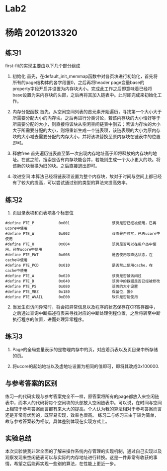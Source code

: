 # Lab2 
# 杨皓 2012013320

## 练习1

first-fit的实现主要由以下几个部分组成

1. 初始化
首先，在default_init_memmap函数中对各页块进行初始化，首先将所有的page结构体的各字段置0，之后再将header page变量base的property字段开启并设置为内存块大小。完成此工作之后即意味着已经将base设置为来内存块的头部，之后再将其加入链表中。此时即完成来初始化工作。

2. 内存分配函数
首先，从空闲空间列表的首元素开始遍历，寻找第一个大小大于所需要分配大小的内存块。之后再进行分类讨论，若该内存块的大小恰好等于所需要分配的大小，则直接将该块从空闲空间链表中删去；若该内存块的大小大于所需要分配的大小，则将重新生成一个链表项，该链表项的大小为原内存块的大小减去需要分配的内存大小，并将该块替换至原内存块在链表中的位置即可。

3. 释放free
首先遍历链表直至第一次出现内存地址高于即将释放的内存块的地址。在这之前，搜索是否有内存块能合并，若能则生成一个大小更大的块。将该新的块替换为旧的块。之后直接退出即可。

4. 改进空间
本算法已经将链表项设置为整个内存块，故对于时间与空间上都已经有了较大的提高，可以尝试通过别的类型的算法来提高效率。

## 练习2

1. 页目录表项和页表项各个标志位

```
#define PTE_P           0x001                   该页是否已经被使用，已再ucore中使用
#define PTE_W           0x002                   该页是否可写，已再ucore中使用
#define PTE_U           0x004                   该页是否可以在用户态中使用，已在ucore中使用
#define PTE_PWT         0x008                   是否使用写直达状态，在cache中使用
#define PTE_PCD         0x010                   是否禁止使用cache，在cache中使用
#define PTE_A           0x020                   该页是否被访问过
#define PTE_D           0x040                   该页中的数据是否已经被修改
#define PTE_PS          0x080                   该页的大小设置
#define PTE_MBZ         0x180                   保留位，置0
#define PTE_AVAIL       0xE00                   软件是否能使用
```

2. 当发生页访问异常时，将会把异常信息以及程序的状态保存在CR寄存器中，之后通过查询中断描述符表来寻找对应的中断处理例程位置，之后将转至中断执行程序的位置，进而处理异常程序。

## 练习3

1. Page的全局变量表示的是物理内存中的页，对应着页表以及页目录中所存储的页。

2. 将ucore的起始地址以及虚地址设置为相同的值即可，即将其改成0x100000.

## 与参考答案的区别

练习一的代码实现与参考答案完全不一样，原答案将所有的page都放入来空闲链表中，而本人的代码将每个空闲块的头部放入空闲链表中。可以说，在时间与空间上相较于参考答案而言都有来大大的提高。个人认为我的算法相对于参考答案而言还是非常有优势的，既容易实现，效率也很高。
练习二与练习三由于较为简单，故与参考答案较为相似，具体差别体现在实现方式上。

## 实验总结

本次实验使我非常全面的了解来操作系统内存管理的实现机制，通过自己实现以及观察发现来空闲链表可以与实际的内存地址进行转换。这是一件非常有收获的事情，希望之后能再实现一些别的算法，在性能上更近一步。
